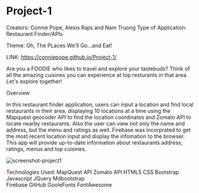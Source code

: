 # Project-1
Creators: Connie Pope, Alexis Rajis and Nam Truong
Type of Application: Restaurant Finder/APIs

Theme: Oh, The PLaces We'll Go...and Eat!

LINK: https://conniepope.github.io/Project-1/

Are you a FOODIE who likes to travel and explore your tastebuds?
Think of all the amazing cuisines you can experience at top resturants in that area.
Let's explore together!

Overview

In this restaurant finder application, users can input a location and find local restaurants in their area, displaying 10 locations at a time using the  Mapquest geocoder API to find the location coordinates and Zomato API to locate nearby restaurants. Also the user can view not only the name and address, but the menu and ratings as well. Firebase was incorprated to get the most recent location input and display the infomation to the browser. This app will provide up-to-date information about restaurants address, ratings, menus and  top cuisines.

![screenshot-project1](https://user-images.githubusercontent.com/49252572/59732541-b5e40200-9218-11e9-8cd8-fa7891609b56.png)

Technologies Used:
MapQuest API
Zomato API 
HTML5 
CSS 
Bootstrap 
Javascript 
JQuery 
Mdbootstrap  
Firebase 
GitHub
GooleFonts
FontAwesome
